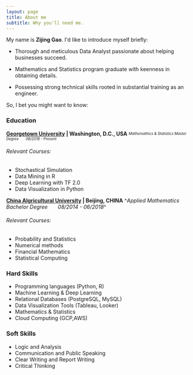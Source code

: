 ```yaml
---
layout: page
title: About me
subtitle: Why you'll need me.
---
```


My name is **Zijing Gao**. I'd like to introduce myself briefly:

- Thorough and meticulous Data Analyst passionate about helping businesses succeed.

- Mathematics and Statistics program graduate with keenness in obtaining details.

- Possessing strong technical skills rooted in substantial training as an engineer.

So, I bet you might want to know:

### Education
__[Georgetown University](https://www.georgetown.edu/) | Washington, D.C., USA__
<sub><sup>_Mathemathics & Statistics Master Degree      &nbsp; &nbsp; &nbsp;      08/2018 - Present_</sup></sub>
###### Relevant Courses:
- Stochastical Simulation
- Data Mining in R
- Deep Learning with TF 2.0
- Data Visualization in Python

__[China Algricultural University](https://en.cau.edu.cn/) | Beijing, CHINA__
^_Applied Mathematics Bachelor Degree  &nbsp; &nbsp; &nbsp;      08/2014 - 06/2018_^
###### Relevant Courses:
- Probability and Statistics
- Numerical methods
- Financial Mathematics
- Statistical Computing

### Hard Skills
- Programming languages (Python, R)
- Machine Learning & Deep Learning
- Relational Databases (PostgreSQL, MySQL)
- Data Visualization Tools (Tableau, Looker)
- Mathematics & Statistics
- Cloud Computing (GCP,AWS)

### Soft Skills
- Logic and Analysis
- Communication and Public Speaking
- Clear Writing and Report Writing
- Critical Thinking
